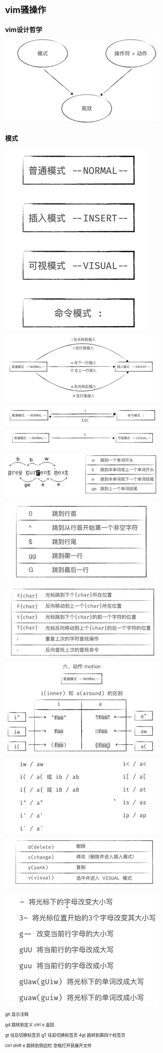 # vim骚操作

## vim设计哲学

![image-20240829200317128](vim%E9%AA%9A%E6%93%8D%E4%BD%9C.assets/image-20240829200317128.png)

## 模式

![image-20240829200428206](vim%E9%AA%9A%E6%93%8D%E4%BD%9C.assets/image-20240829200428206.png)

![image-20240829200643144](vim%E9%AA%9A%E6%93%8D%E4%BD%9C.assets/image-20240829200643144.png)

![image-20240829202013735](vim%E9%AA%9A%E6%93%8D%E4%BD%9C.assets/image-20240829202013735.png)

![image-20240829202043625](vim%E9%AA%9A%E6%93%8D%E4%BD%9C.assets/image-20240829202043625.png)

![image-20240829202215549](vim%E9%AA%9A%E6%93%8D%E4%BD%9C.assets/image-20240829202215549.png) 

![image-20240829202655550](vim%E9%AA%9A%E6%93%8D%E4%BD%9C.assets/image-20240829202655550.png)

![image-20240829202754382](vim%E9%AA%9A%E6%93%8D%E4%BD%9C.assets/image-20240829202754382.png)

![image-20240829203626519](vim%E9%AA%9A%E6%93%8D%E4%BD%9C.assets/image-20240829203626519.png)

![image-20240829203741713](vim%E9%AA%9A%E6%93%8D%E4%BD%9C.assets/image-20240829203741713.png)

![image-20240829203809270](vim%E9%AA%9A%E6%93%8D%E4%BD%9C.assets/image-20240829203809270.png)

![image-20240829210114873](vim%E9%AA%9A%E6%93%8D%E4%BD%9C.assets/image-20240829210114873.png)







gh   显示注释

gd   跳转到定义  ctrl o  返回

gt 往后切换标签页 gT 往前切换标签页  4gt 跳转到第四个标签页

ctrl shift e 跳转到侧边栏  空格打开获展开文件